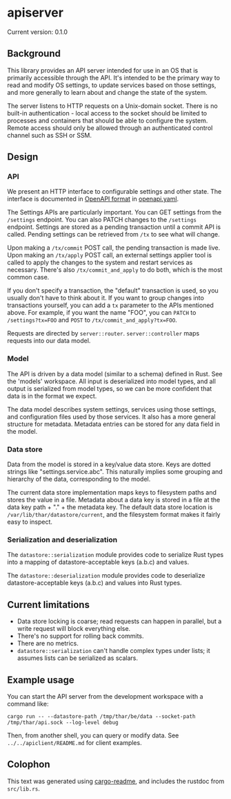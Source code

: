 # apiserver

Current version: 0.1.0

## Background

This library provides an API server intended for use in an OS that is primarily accessible through the API.
It's intended to be the primary way to read and modify OS settings, to update services based on those settings, and more generally to learn about and change the state of the system.

The server listens to HTTP requests on a Unix-domain socket.
There is no built-in authentication - local access to the socket should be limited to processes and containers that should be able to configure the system.
Remote access should only be allowed through an authenticated control channel such as SSH or SSM.

## Design

### API

We present an HTTP interface to configurable settings and other state.
The interface is documented in [OpenAPI format](https://swagger.io/docs/specification/about/) in [openapi.yaml](openapi.yaml).

The Settings APIs are particularly important.
You can GET settings from the `/settings` endpoint.
You can also PATCH changes to the `/settings` endpoint.
Settings are stored as a pending transaction until a commit API is called.
Pending settings can be retrieved from `/tx` to see what will change.

Upon making a `/tx/commit` POST call, the pending transaction is made live.
Upon making an `/tx/apply` POST call, an external settings applier tool is called to apply the changes to the system and restart services as necessary.
There's also `/tx/commit_and_apply` to do both, which is the most common case.

If you don't specify a transaction, the "default" transaction is used, so you usually don't have to think about it.
If you want to group changes into transactions yourself, you can add a `tx` parameter to the APIs mentioned above.
For example, if you want the name "FOO", you can `PATCH` to `/settings?tx=FOO` and `POST` to `/tx/commit_and_apply?tx=FOO`.

Requests are directed by `server::router`.
`server::controller` maps requests into our data model.

### Model

The API is driven by a data model (similar to a schema) defined in Rust.
See the 'models' workspace.
All input is deserialized into model types, and all output is serialized from model types, so we can be more confident that data is in the format we expect.

The data model describes system settings, services using those settings, and configuration files used by those services.
It also has a more general structure for metadata.
Metadata entries can be stored for any data field in the model.

### Data store

Data from the model is stored in a key/value data store.
Keys are dotted strings like "settings.service.abc".
This naturally implies some grouping and hierarchy of the data, corresponding to the model.

The current data store implementation maps keys to filesystem paths and stores the value in a file.
Metadata about a data key is stored in a file at the data key path + "." + the metadata key.
The default data store location is `/var/lib/thar/datastore/current`, and the filesystem format makes it fairly easy to inspect.

### Serialization and deserialization

The `datastore::serialization` module provides code to serialize Rust types into a mapping of datastore-acceptable keys (a.b.c) and values.

The `datastore::deserialization` module provides code to deserialize datastore-acceptable keys (a.b.c) and values into Rust types.

## Current limitations

* Data store locking is coarse; read requests can happen in parallel, but a write request will block everything else.
* There's no support for rolling back commits.
* There are no metrics.
* `datastore::serialization` can't handle complex types under lists; it assumes lists can be serialized as scalars.

## Example usage

You can start the API server from the development workspace with a command like:

`cargo run -- --datastore-path /tmp/thar/be/data --socket-path /tmp/thar/api.sock --log-level debug`

Then, from another shell, you can query or modify data.
See `../../apiclient/README.md` for client examples.

## Colophon

This text was generated using [cargo-readme](https://crates.io/crates/cargo-readme), and includes the rustdoc from `src/lib.rs`.
